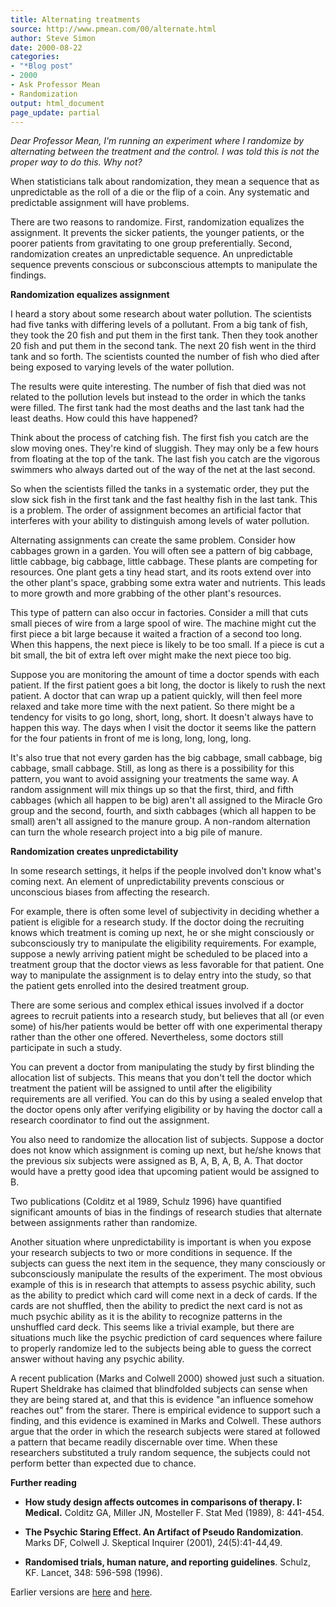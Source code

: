 ```yaml
---
title: Alternating treatments
source: http://www.pmean.com/00/alternate.html
author: Steve Simon
date: 2000-08-22
categories:
- "*Blog post"
- 2000
- Ask Professor Mean
- Randomization
output: html_document
page_update: partial
---
```

*Dear Professor Mean, I'm running an experiment where I randomize by alternating between the treatment and the control. I was told this is not the proper way to do this. Why not?*

When statisticians talk about randomization, they mean a sequence that as unpredictable as the roll of a die or the flip of a coin. Any systematic and predictable assignment will have problems.

There are two reasons to randomize. First, randomization equalizes the assignment. It prevents the sicker patients, the younger patients, or the poorer patients from gravitating to one group preferentially. Second, randomization creates an unpredictable sequence. An unpredictable sequence prevents conscious or subconscious attempts to manipulate the findings.

**Randomization equalizes assignment**

I heard a story about some research about water pollution. The scientists had five tanks with differing levels of a pollutant. From a big tank of fish, they took the 20 fish and put them in the first tank. Then they took another 20 fish and put them in the second tank. The next 20 fish went in the third tank and so forth. The scientists counted the number of fish who died after being exposed to varying levels of the water pollution.

The results were quite interesting. The number of fish that died was not related to the pollution levels but instead to the order in which the tanks were filled. The first tank had the most deaths and the last tank had the least deaths. How could this have happened?

Think about the process of catching fish. The first fish you catch are the slow moving ones. They're kind of sluggish. They may only be a few hours from floating at the top of the tank. The last fish you catch are the vigorous swimmers who always darted out of the way of the net at the last second.

So when the scientists filled the tanks in a systematic order, they put the slow sick fish in the first tank and the fast healthy fish in the last tank. This is a problem. The order of assignment becomes an artificial factor that interferes with your ability to distinguish among levels of water pollution.

Alternating assignments can create the same problem. Consider how cabbages grown in a garden. You will often see a pattern of big cabbage, little cabbage, big cabbage, little cabbage. These plants are competing for resources. One plant gets a tiny head start, and its roots extend over into the other plant's space, grabbing some extra water and nutrients. This leads to more growth and more grabbing of the other plant's resources.

This type of pattern can also occur in factories. Consider a mill that cuts small pieces of wire from a large spool of wire. The machine might cut the first piece a bit large because it waited a fraction of a second too long. When this happens, the next piece is likely to be too small. If a piece is cut a bit small, the bit of extra left over might make the next piece too big.

Suppose you are monitoring the amount of time a doctor spends with each patient. If the first patient goes a bit long, the doctor is likely to rush the next patient. A doctor that can wrap up a patient quickly, will then feel more relaxed and take more time with the next patient. So there might be a tendency for visits to go long, short, long, short. It doesn't always have to happen this way. The days when I visit the doctor it seems like the pattern for the four patients in front of me is long, long, long, long.

It's also true that not every garden has the big cabbage, small cabbage, big cabbage, small cabbage. Still, as long as there is a possibility for this pattern, you want to avoid assigning your treatments the same way. A random assignment will mix things up so that the first, third, and fifth cabbages (which all happen to be big) aren't all assigned to the Miracle Gro group and the second, fourth, and sixth cabbages (which all happen to be small) aren't all assigned to the manure group. A non-random alternation can turn the whole research project into a big pile of manure.

**Randomization creates unpredictability**

In some research settings, it helps if the people involved don't know what's coming next. An element of unpredictability prevents conscious or unconscious biases from affecting the research.

For example, there is often some level of subjectivity in deciding whether a patient is eligible for a research study. If the doctor doing the recruiting knows which treatment is coming up next, he or she might consciously or subconsciously try to manipulate the eligibility requirements. For example, suppose a newly arriving patient might be scheduled to be placed into a treatment group that the doctor views as less favorable for that patient. One way to manipulate the assignment is to delay entry into the study, so that the patient gets enrolled into the desired treatment group.

There are some serious and complex ethical issues involved if a doctor agrees to recruit patients into a research study, but believes that all (or even some) of his/her patients would be better off with one experimental therapy rather than the other one offered. Nevertheless, some doctors still participate in such a study.

You can prevent a doctor from manipulating the study by first blinding the allocation list of subjects. This means that you don't tell the doctor which treatment the patient will be assigned to until after the eligibility requirements are all verified. You can do this by using a sealed envelop that the doctor opens only after verifying eligibility or by having the doctor call a research coordinator to find out the assignment.

You also need to randomize the allocation list of subjects. Suppose a doctor does not know which assignment is coming up next, but he/she knows that the previous six subjects were assigned as B, A, B, A, B, A. That doctor would have a pretty good idea that upcoming patient would be assigned to B.

Two publications (Colditz et al 1989, Schulz 1996) have quantified significant amounts of bias in the findings of research studies that alternate between assignments rather than randomize.

Another situation where unpredictability is important is when you expose your research subjects to two or more conditions in sequence. If the subjects can guess the next item in the sequence, they many consciously or subconsciously manipulate the results of the experiment. The most obvious example of this is in research that attempts to assess psychic ability, such as the ability to predict which card will come next in a deck of cards. If the cards are not shuffled, then the ability to predict the next card is not as much psychic ability as it is the ability to recognize patterns in the unshuffled card deck. This seems like a trivial example, but there are situations much like the psychic prediction of card sequences where failure to properly randomize led to the subjects being able to guess the correct answer without having any psychic ability.

A recent publication (Marks and Colwell 2000) showed just such a situation. Rupert Sheldrake has claimed that blindfolded subjects can sense when they are being stared at, and that this is evidence "an influence somehow reaches out" from the starer. There is empirical evidence to support such a finding, and this evidence is examined in Marks and Colwell. These authors argue that the order in which the research subjects were stared at followed a pattern that became readily discernable over time. When these researchers substituted a truly random sequence, the subjects could not perform better than expected due to chance.

**Further reading**

+ **How study design affects outcomes in comparisons of therapy. I: Medical.** Colditz GA, Miller JN, Mosteller F. Stat Med (1989), 8: 441-454.

+ **The Psychic Staring Effect. An Artifact of Pseudo Randomization**. Marks DF, Colwell J. Skeptical Inquirer (2001), 24(5):41-44,49.
	
+ **Randomised trials, human nature, and reporting guidelines**. Schulz, KF. Lancet, 348: 596-598 (1996).

Earlier versions are [here][sim1] and [here][sim2].
 
[sim1]: http://www.pmean.com/00/alternate.html
[sim2]: http://new.pmean.com/alternating-treatments/
 
